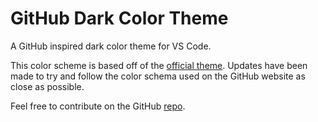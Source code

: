 # GitHub Dark Color Theme

A GitHub inspired dark color theme for VS Code.

This color scheme is based off of the
[official theme](https://marketplace.visualstudio.com/items?itemName=GitHub.github-vscode-theme).
Updates have been made to try and follow the color schema used on the GitHub
website as close as possible.

Feel free to contribute on the GitHub [repo](https://github.com/david-j-lee/vscode-github-dark-theme).
